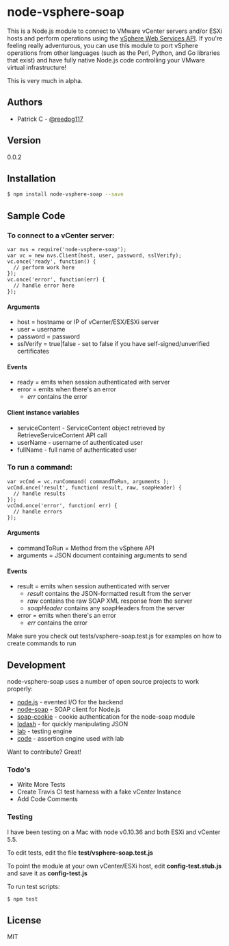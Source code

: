 # node-vsphere-soap

This is a Node.js module to connect to VMware vCenter servers and/or ESXi hosts and perform operations using the [vSphere Web Services API]. If you're feeling really adventurous, you can use this module to port vSphere operations from other languages (such as the Perl, Python, and Go libraries that exist) and have fully native Node.js code controlling your VMware virtual infrastructure!

This is very much in alpha. 

## Authors

  - Patrick C - [@reedog117]

## Version
0.0.2

## Installation

```sh
$ npm install node-vsphere-soap --save
```

## Sample Code

### To connect to a vCenter server:

    var nvs = require('node-vsphere-soap');
    var vc = new nvs.Client(host, user, password, sslVerify);
    vc.once('ready', function() {
      // perform work here
    });
    vc.once('error', function(err) {
      // handle error here
    });

#### Arguments
  - host = hostname or IP of vCenter/ESX/ESXi server
  - user = username
  - password = password
  - sslVerify = true|false  - set to false if you have self-signed/unverified certificates

#### Events
  - ready = emits when session authenticated with server
  - error = emits when there's an error
    - *err* contains the error

#### Client instance variables

  - serviceContent - ServiceContent object retrieved by RetrieveServiceContent API call
  - userName - username of authenticated user
  - fullName - full name of authenticated user

### To run a command:

    var vcCmd = vc.runCommand( commandToRun, arguments );
    vcCmd.once('result', function( result, raw, soapHeader) {
      // handle results
    });
    vcCmd.once('error', function( err) {
      // handle errors
    });    

#### Arguments
  - commandToRun = Method from the vSphere API
  - arguments = JSON document containing arguments to send

#### Events
  - result = emits when session authenticated with server
    - *result* contains the JSON-formatted result from the server
    - *raw* contains the raw SOAP XML response from the server
    - *soapHeader* contains any soapHeaders from the server
  - error = emits when there's an error
    - *err* contains the error

Make sure you check out tests/vsphere-soap.test.js for examples on how to create commands to run

## Development

node-vsphere-soap uses a number of open source projects to work properly:

* [node.js] - evented I/O for the backend
* [node-soap] - SOAP client for Node.js
* [soap-cookie] - cookie authentication for the node-soap module
* [lodash] - for quickly manipulating JSON
* [lab] - testing engine
* [code] - assertion engine used with lab

Want to contribute? Great!

### Todo's

 - Write More Tests
 - Create Travis CI test harness with a fake vCenter Instance
 - Add Code Comments

### Testing

I have been testing on a Mac with node v0.10.36 and both ESXi and vCenter 5.5.

To edit tests, edit the file **test/vsphere-soap.test.js**

To point the module at your own vCenter/ESXi host, edit **config-test.stub.js** and save it as **config-test.js**

To run test scripts:

```sh
$ npm test
```


License
----

MIT


[vSphere Web Services API]:http://pubs.vmware.com/vsphere-55/topic/com.vmware.wssdk.apiref.doc/right-pane.html
[node-soap]:https://github.com/vpulim/node-soap
[node.js]:http://nodejs.org/
[soap-cookie]:https://github.com/shanestillwell/soap-cookie
[code]:https://github.com/hapijs/code
[lab]:https://github.com/hapijs/lab
[lodash]:https://lodash.com/
[@reedog117]:http://www.twitter.com/reedog117

